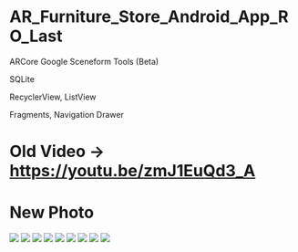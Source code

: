 # AR_Furniture_Store_Android_App_RO_Last

 ARCore Google Sceneform Tools (Beta) 
 
 SQLite
 
 RecyclerView, ListView
 
 Fragments, Navigation Drawer


# Old Video -> https://youtu.be/zmJ1EuQd3_A
# New Photo
![](app/appImages/Screenshot_20200703_171952_com.example.licenta.jpg)
![](app/appImages/Screenshot_20200703_173215_com.example.licenta.jpg)
![](app/appImages/Screenshot_20200706_121030_com.example.licenta.jpg)
![](app/appImages/Screenshot_20200706_121036_com.example.licenta.jpg)
![](app/appImages/Screenshot_20200706_121041_com.example.licenta.jpg)
![](app/appImages/Screenshot_20200706_121120_com.example.licenta.jpg)
![](app/appImages/Screenshot_20200706_121116_com.example.licenta.jpg)
![](app/appImages/Screenshot_20200706_121103_com.example.licenta.jpg)
![](app/appImages/Screenshot_20200706_121047_com.example.licenta.jpg)
